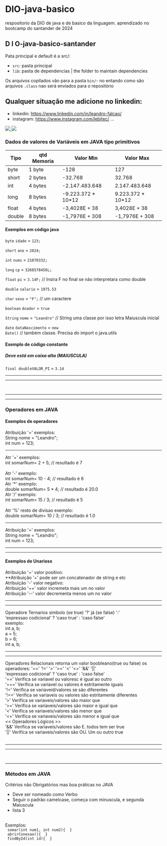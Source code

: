 # DIO-java-basico
respositorio da DIO de java e de basico da linguagem. aprendizado no bootcamp do santander de 2024

<h2> D I O-java-basico-santander </h2>
 
Pata principal e default é a src/:

- `src`: pasta principal 
- `lib`: pasta de dependencias | the folder to maintain dependencies

Os arquivos copilados vão para a pasta `bin/`- no entando como são arquivos `.class` nao será enviados para o repositório

## Qualquer situação me adicione no linkedin:

- linkedin: https://www.linkedin.com/in/leandro-falcao/ 
- instagram: https://www.instagram.com/lebitec/ ...

 <div >   
    <a href="https://www.linkedin.com/in/leandro-falcao/-45875016a" target="_blank">
        <img src="https://img.shields.io/badge/-LinkedIn-%230077B5?style=for-the-badge&logo=linkedin&logoColor=white" target="_blank"/>
    </a>
    <a href="https://www.instagram.com/lebitec/" target="_blank"> 
        <img src="https://img.shields.io/badge/instagram-%23ff0F.svg?&style=for-the-badge&logo=instagram&logoColor=f00" target="_blank" /> 
   </a>
</div>

<h3> Dados de valores de Variáveis em JAVA tipo primitivos </h3>

| Tipo    | qtd Memoria | Valor Min          | Valor Max   |
|---------|-------------|--------------------|-------------|
| byte    | 1 byte      | -128               | 127
| short   | 2 bytes     | -32.768            | 32.768
| int     | 4 bytes     | -2.147.483.648     | 2.147.483.648
| long    | 8 bytes     | -9.223.372 * 10*12 | 9.223.372 * 10*12
| float   | 4 bytes     | -3,4028E + 38      | 3,4028E + 38
| double  | 8 bytes     | -1,7976E + 308     | -1,7976E + 308

<div>
   <h4> Exemplos em código java</h4>

   <span><code>byte</code> <code>idade</code> = <code>123;</code></span>

   <span><code>short</code> <code>ano</code> = <code>2024;</code></span>

   <span><code>int</code> <code>nums</code> = <code>21070332;</code></span>

   <span><code>long</code> <code>cp</code> = <code>3268578456L;</code></span>

   <span><code>float</code> <code>pi</code> = <code>3.14F;</code> // Insira F no final se não interpretara como double</span>

   <span><code>double</code> <code>salario</code> = <code>1975.53</code></span>

   <span><code>char</code> <code>sexo</code> = <code>"F";</code> // um caractere</span>

   <span><code>boolean</code> <code>doador</code> = <code>true</code></span>

   <span><code>String</code> <code>nome</code> = <code>"Leandro"</code> // String uma classe por isso letra Maiuscula inicial</span>
  
   <span><code>date</code> <code>dataNascimento</code> = <code>new Date()</code> // também classe. Precisa do import o java.utils</span>

</div>

<div>
    <h4> Exemplo de código constante </h4>
    <h5>Deve está em caixa alta (MAIUSCULA)</h5>
    <span><code>final double</code><code>VALOR_PI</code> = <code>3.14</code></span><br>
</div>

<hr>
<hr>
<br>
<hr>
<hr>

<article>
    <h3> Operadores em JAVA</h3>
    <h4>Exemplos de operadores</h4>
    <!-- operador de atribuição '=' -->
    <p>
        <span> Atribuição '=' exemplos:</span>
        <br> 
        <span> String nome = "Leandro"; </span> 
        <br>
        <span> int num = 123; </span>
        <br>
    </p>
    <hr>
<!-- operador de matematicos de '+', '-','*', '/','%', '**','+', '+' -->
    <p>
        <span> Atr '+' exemplos:</span>
        <br> 
        <span> int somarNum= 2 + 5; // resultado é 7 </span> 
        <br>
        <br>
        <span> Atr '-' exemplo:</span>
        <br> 
        <span> int somarNum= 10 - 4; // resultado é 6 </span>
        <br>
        <span> Atr '*' exemplo:</span>
        <br> 
        <span> double somarNum= 5 * 4; // resultado é 20.0 </span>
        <br>
        <span> Atr '/' exemplo:</span>
        <br> 
        <span> int somarNum= 15 / 3; // resultado é 5 </span>
        <br>
        <br>
        <span> Atr '%' resto de divisao exemplo:</span>
        <br> 
        <span> double somarNum= 10 / 3; // resultado é 1.0 </span>
    </p>
    <hr>
<!-- operador de atribuição '=' -->
    <p>
        <span> Atribuição '=' exemplos:</span>
        <br> 
        <span> String nome = "Leandro"; </span> 
        <br>
        <span> int num = 123; </span>
        <br>
    </p>
    <hr>
    <hr>
   <h4>Exemplos de Unarioss</h4>
    <!-- operador de atribuição '=' -->
    <p>
        <span> Atribuição '+' valor positivo:</span>
        <br>
        <span> **Atribuição '+' pode ser um concatenador de string e etc</span>
        <br> 
        <span> Atribuição '-' valor negativo:</span>
        <br> 
        <span> Atribuição '++' valor incremeta mais um no valor</span>
        <br>
        <span> Atribuição '--' valor decrementa menos um no valor</span>
    </p>
    <hr>
    <hr>
<!-- operador ternario (se true)'?' -->
    <p>
        <span> Operadore Ternarios simbolo (se true) '?' já (se false) ':'  </span>
        <br> 
        <span> 'expressao codicional' ? 'caso true' : 'caso false' </span> 
        <br>
        <span> exemplo: </span><br>
        <span> int a, b; </span><br>
        <span>  a = 5; </span><br>
        <span>  b = 6; </span><br>
        <span> int a, b; </span><br>
    </p>
    <hr>
    <hr>
<!-- operador Relacionais '==' '!=' '>' '>=' '<' '<=' '&&' '||' -->
    <p>
        <span> Operadores Relacionais retorna um valor boobleano(true ou false) os operadores: '==' '!=' '>' '>=' '<' '<=' '&&' '||'</span>
        <br> 
        <span> 'expressao codicional' ? 'caso true' : 'caso false' </span> 
        <br>
        <span>'==' Verifica se variavel ou valoresc é igual ao outro </span><br>
        <span>'===' Verifica se variavel ou valores é estritamente iguais </span><br>
        <span>'!=' Verifica se variaveid/valores se são diferentes </span><br>
        <span>'!==' Verifica se variaveis ou valores são estritamente diferentes </span><br>
        <span>'>' Verifica se variaveis/valores são maior que </span><br>
        <span>'>=' Verifica se variaveis/valores são maior e igual que </span><br>
        <span>'<' Verifica se variaveis/valores são menor que </span><br>
        <span>'<=' Verifica se variaveis/valores são menor e igual que </span><br>
        <span><< Operadores Lógicos >></span><br>
        <span>'&&'  Verifica se variaveis/valores são E. todos tem ser true </span><br>
        <span>'||'  Verifica se variaveis/valores são OU. Um ou outro true</span><br>
        <br>
    </p>

</article>

<hr>
<hr>
<br>
<hr>

<article>
    <h3> Métodos em JAVA</h3>
    <!-- o metodo é -->
    <p>
        <span>Critérios não Obrigatórios mas boa práticas no JAVA</span>
        <br>
        <ul>
            <li> Deve ser nomeado como Verbo</li>
            <li> Seguir o padrão camelcase, começa com minuscula, e segunda Maiuscula</li>
            <li> lista 3 </li>
        </ul> 
        <br>
        <span> Exemplos:</span><br>
        <div>
            <code> somar(int num1, int num2){  }</code><br> 
            <code> abrirConexao(){  }</code><br> 
            <code> findById(int id){  }</code><br> 
        </div><br>
    </p>

</article>
